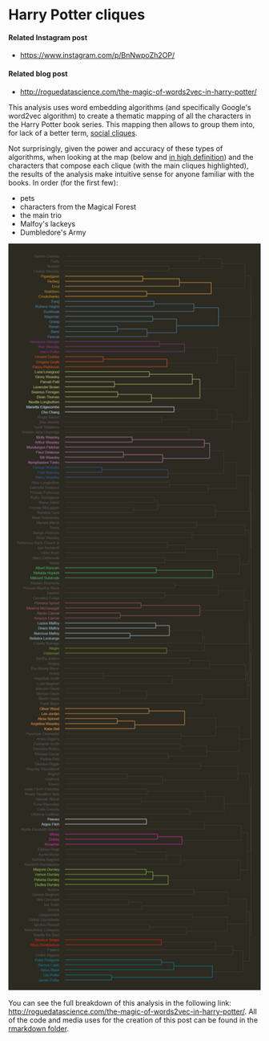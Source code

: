 # Harry Potter cliques

#### Related Instagram post
* https://www.instagram.com/p/BnNwpoZh2OP/

#### Related blog post
* http://roguedatascience.com/the-magic-of-words2vec-in-harry-potter/

This analysis uses word embedding algorithms (and specifically Google's word2vec algorithm) to create a thematic mapping of all the characters in the Harry Potter book series. This mapping then allows to group them into, for lack of a better term, [social cliques](https://en.wikipedia.org/wiki/Clique).

Not surprisingly, given the power and accuracy of these types of algorithms, when looking at the map (below and [in high definition](character_visualization)) and the characters that compose each clique (with the main cliques highlighted), the results of the analysis make intuitive sense for anyone familiar with the books. In order (for the first few):
* pets
* characters from the Magical Forest
* the main trio
* Malfoy's lackeys
* Dumbledore's Army

<p align="center">
  <img src="character_visualization/dendrogram_final.png" width="700"/>
</p>

You can see the full breakdown of this analysis in the following link: http://roguedatascience.com/the-magic-of-words2vec-in-harry-potter/. All of the code and media uses for the creation of this post can be found in the [rmarkdown folder](rmarkdown).
